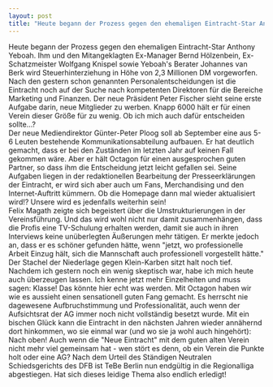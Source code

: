 ```yaml
---
layout: post
title: "Heute begann der Prozess gegen den ehemaligen Eintracht-Star Anthony Yeboah."
---
```


Heute begann der Prozess gegen den ehemaligen Eintracht-Star Anthony Yeboah. Ihm und den Mitangeklagten Ex-Manager Bernd Hölzenbein, Ex-Schatzmeister Wolfgang Knispel sowie Yeboah's Berater Johannes van Berk wird Steuerhinterziehung in Höhe von 2,3 Millionen DM vorgeworfen. Nach den gestern schon genannten Personalentscheidungen ist die Eintracht noch auf der Suche nach kompetenten Direktoren für die Bereiche Marketing und Finanzen. Der neue Präsident Peter Fischer sieht seine erste Aufgabe darin, neue Mitglieder zu werben. Knapp 6000 hält er für einen Verein dieser Größe für zu wenig. Ob ich mich auch dafür entscheiden sollte...?  
Der neue Mediendirektor Günter-Peter Ploog soll ab September eine aus 5-6 Leuten bestehende Kommunikationsabteilung aufbauen. Er hat deutlich gemacht, dass er bei den Zuständen im letzten Jahr auf keinen Fall gekommen wäre. Aber er hält Octagon für einen ausgesprochen guten Partner, so dass ihm die Entscheidung jetzt leicht gefallen sei. Seine Aufgaben liegen in der redaktionellen Bearbeitung der Presseerklärungen der Eintracht, er wird sich aber auch um Fans, Merchandising und den Internet-Auftritt kümmern. Ob die Homepage dann mal wieder aktualisiert wird!? Unsere wird es jedenfalls weiterhin sein!  
Felix Magath zeigte sich begeistert über die Umstrukturierungen in der Vereinsführung. Und das wird wohl nicht nur damit zusammenhängen, dass die Profis eine TV-Schulung erhalten werden, damit sie auch in ihren Interviews keine unüberlegten Äußerungen mehr tätigen. Er merkte jedoch an, dass er es schöner gefunden hätte, wenn "jetzt, wo professionelle Arbeit Einzug hält, sich die Mannschaft auch professionell vorgestellt hätte." Der Stachel der Niederlage gegen Klein-Karben sitzt halt noch tief.  
Nachdem ich gestern noch ein wenig skeptisch war, habe ich mich heute auch überzeugen lassen. Ich kenne jetzt mehr Einzelheiten und muss sagen: Klasse! Das könnte hier echt was werden. Mit Octagon haben wir wie es aussieht einen sensationell guten Fang gemacht. Es herrscht nie dagewesene Aufbruchstimmung und Professionalität, auch wenn der Aufsichtsrat der AG immer noch nicht vollständig besetzt wurde. Mit ein bischen Glück kann die Eintracht in den nächsten Jahren wieder annähernd dort hinkommen, wo sie einmal war (und wo sie ja wohl auch hingehört): Nach oben! Auch wenn die "Neue Eintracht" mit dem guten alten Verein nicht mehr viel gemeinsam hat - wen stört es denn, ob ein Verein die Punkte holt oder eine AG? Nach dem Urteil des Ständigen Neutralen Schiedsgerichts des DFB ist TeBe Berlin nun endgültig in die Regionalliga abgestiegen. Hat sich dieses leidige Thema also endlich erledigt!
